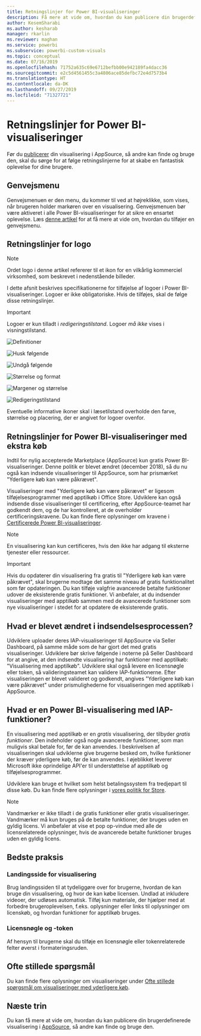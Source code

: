 ```yaml
---
title: Retningslinjer for Power BI-visualiseringer
description: Få mere at vide om, hvordan du kan publicere din brugerdefinerede visualisering i AppSource, så andre kan finde, købe og bruge den.
author: KesemSharabi
ms.author: kesharab
manager: rkarlin
ms.reviewer: maghan
ms.service: powerbi
ms.subservice: powerbi-custom-visuals
ms.topic: conceptual
ms.date: 07/16/2019
ms.openlocfilehash: 71752a635c69e6712befbb00e942189fa4dacc36
ms.sourcegitcommit: e2c5d4561455c3a4806ace85defbc72e4d7573b4
ms.translationtype: HT
ms.contentlocale: da-DK
ms.lasthandoff: 09/27/2019
ms.locfileid: "71327721"
---
```

# <a name="guidelines-for-power-bi-visuals"></a>Retningslinjer for Power BI-visualiseringer
Før du [publicerer](https://docs.microsoft.com/power-bi/developer/office-store) din visualisering i AppSource, så andre kan finde og bruge den, skal du sørge for at følge retningslinjerne for at skabe en fantastisk oplevelse for dine brugere. 

## <a name="context-menu"></a>Genvejsmenu
Genvejsmenuen er den menu, du kommer til ved at højreklikke, som vises, når brugeren holder markøren over en visualisering.
Genvejsmenuen bør være aktiveret i alle Power BI-visualiseringer for at sikre en ensartet oplevelse. Læs [denne artikel](https://github.com/Microsoft/PowerBI-visuals/blob/gh-pages/tutorials/building-bar-chart/adding-context-menu-to-the-bar.md) for at få mere at vide om, hvordan du tilføjer en genvejsmenu.


## <a name="logo-guidelines"></a>Retningslinjer for logo
> [!NOTE]
> Ordet logo i denne artikel refererer til et ikon for en vilkårlig kommerciel virksomhed, som beskrevet i nedenstående billeder. 

I dette afsnit beskrives specifikationerne for tilføjelse af logoer i Power BI-visualiseringer. Logoer er ikke obligatoriske. Hvis de tilføjes, skal de følge disse retningslinjer. 

> [!IMPORTANT]
> Logoer er kun tilladt i *redigeringstilstand*. Logoer *må ikke* vises i visningstilstand.


![Definitioner](media/guidelines-powerbi-visuals/definitions.png)

![Husk følgende](media/guidelines-powerbi-visuals/things-to-keep-in-mind.png)

![Undgå følgende](media/guidelines-powerbi-visuals/things-to-avoid.png)

![Størrelse og format](media/guidelines-powerbi-visuals/size-and-format.png)

![Margener og størrelse](media/guidelines-powerbi-visuals/margins-and-sizes.png)

![Redigeringstilstand](media/guidelines-powerbi-visuals/logos-in-edit-mode.png)


Eventuelle informative ikoner skal i læsetilstand overholde den farve, størrelse og placering, der er angivet for logoer ovenfor.

## <a name="guidelines-for-power-bi-visuals-with-additional-purchases"></a>Retningslinjer for Power BI-visualiseringer med ekstra køb

Indtil for nylig accepterede Marketplace (AppSource) kun gratis Power BI-visualiseringer. Denne politik er blevet ændret (december 2018), så du nu også kan indsende visualiseringer til AppSource, som har prismærket "Yderligere køb kan være påkrævet". 

Visualiseringer med "Yderligere køb kan være påkrævet" er ligesom tilføjelsesprogrammer med apptilkøb i Office Store. Udviklere kan også indsende disse visualiseringer til certificering, efter AppSource-teamet har godkendt dem, og de har kontrolleret, at de overholder certificeringskravene. Du kan finde flere oplysninger om kravene i [Certificerede Power BI-visualiseringer](../power-bi-custom-visuals-certified.md).

> [!NOTE]
> En visualisering kan kun certificeres, hvis den ikke har adgang til eksterne tjenester eller ressourcer.

>[!IMPORTANT]  
> Hvis du opdaterer din visualisering fra gratis til "Yderligere køb kan være påkrævet", skal brugerne modtage det samme niveau af gratis funktionalitet som før opdateringen. Du kan tilføje valgfrie avancerede betalte funktioner udover de eksisterende gratis funktioner. Vi anbefaler, at du indsender visualiseringer med apptilkøb sammen med de avancerede funktioner som nye visualiseringer i stedet for at opdatere de eksisterende gratis.

## <a name="what-changed-in-the-submission-process"></a>Hvad er blevet ændret i indsendelsesprocessen?

Udviklere uploader deres IAP-visualiseringer til AppSource via Seller Dashboard, på samme måde som de har gjort det med gratis visualiseringer. Udviklere bør skrive følgende i noterne på Seller Dashboard for at angive, at den indsendte visualisering har funktioner med apptilkøb: "Visualisering med apptilkøb". Udviklere skal også levere en licensnøgle eller token, så valideringsteamet kan validere IAP-funktionerne. Efter visualiseringen er blevet valideret og godkendt, angives "Yderligere køb kan være påkrævet" under prismulighederne for visualiseringen med apptilkøb i AppSource.

## <a name="what-is-a-power-bi-visual-with-iap-features"></a>Hvad er en Power BI-visualisering med IAP-funktioner?

En visualisering med apptilkøb er en *gratis* visualisering, der tilbyder *gratis funktioner*. Den indeholder også nogle avancerede funktioner, som man muligvis skal betale for, før de kan anvendes. I beskrivelsen af visualiseringen skal udviklerne give brugerne besked om, hvilke funktioner der kræver yderligere køb, før de kan anvendes. I øjeblikket leverer Microsoft ikke oprindelige API'er til understøttelse af apptilkøb og tilføjelsesprogrammer.

Udviklere kan bruge et hvilket som helst betalingssystem fra tredjepart til disse køb. Du kan finde flere oplysninger i [vores politik for Store](https://docs.microsoft.com/office/dev/store/validation-policies#2-apps-or-add-ins-can-display-certain-ads).

> [!NOTE]
> Vandmærker er ikke tilladt i de gratis funktioner eller gratis visualiseringer. Vandmærker må kun bruges på de betalte funktioner, der bruges uden en gyldig licens. Vi anbefaler at vise et pop op-vindue med alle de licensrelaterede oplysninger, hvis de avancerede betalte funktioner bruges uden en gyldig licens.  


## <a name="best-practices"></a>Bedste praksis

### <a name="visual-landing-page"></a>Landingsside for visualisering

Brug landingssiden til at tydeliggøre over for brugerne, hvordan de kan bruge din visualisering, og hvor de kan købe licensen. Undlad at inkludere videoer, der udløses automatisk. Tilføj kun materiale, der hjælper med at forbedre brugeroplevelsen, f.eks. oplysninger eller links til oplysninger om licenskøb, og hvordan funktioner for apptilkøb bruges.

### <a name="license-key-and-token"></a>Licensnøgle og -token

Af hensyn til brugerne skal du tilføje en licensnøgle eller tokenrelaterede felter øverst i formateringsruden.

## <a name="faq"></a>Ofte stillede spørgsmål

Du kan finde flere oplysninger om visualiseringer under [Ofte stillede spørgsmål om visualiseringer med yderligere køb](https://docs.microsoft.com/power-bi/power-bi-custom-visuals-faq#visuals-with-additional-purchases).

## <a name="next-steps"></a>Næste trin

Du kan få mere at vide om, hvordan du kan publicere din brugerdefinerede visualisering i [AppSource](office-store.md), så andre kan finde og bruge den.
